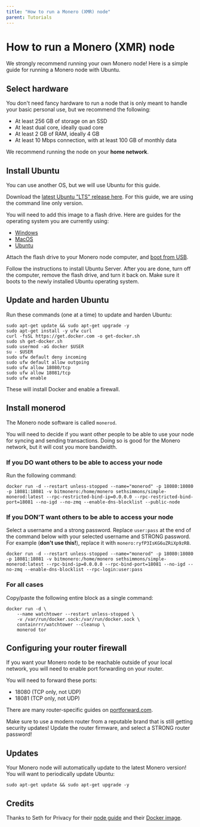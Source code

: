 ```yaml
---
title: "How to run a Monero (XMR) node"
parent: Tutorials
---
```


# How to run a Monero (XMR) node

We strongly recommend running your own Monero node! Here is a simple guide for running a Monero node with Ubuntu.

## Select hardware

You don't need fancy hardware to run a node that is only meant to handle your basic personal use, but we recommend the following:

* At least 256 GB of storage on an SSD
* At least dual core, ideally quad core
* At least 2 GB of RAM, ideally 4 GB
* At least 10 Mbps connection, with at least 100 GB of monthly data

We recommend running the node on your **home network**.

## Install Ubuntu

You can use another OS, but we will use Ubuntu for this guide.

Download the [latest Ubuntu "LTS" release here](https://ubuntu.com/download/server). For this guide, we are using the command line only version.

You will need to add this image to a flash drive. Here are guides for the operating system you are currently using:

* [Windows](https://tutorials.ubuntu.com/tutorial/tutorial-create-a-usb-stick-on-windows)
* [MacOS](https://ubuntu.com/tutorials/create-a-usb-stick-on-macos)
* [Ubuntu](https://ubuntu.com/tutorials/create-a-usb-stick-on-ubuntu)

Attach the flash drive to your Monero node computer, and [boot from USB](https://lifehacker.com/how-to-boot-from-a-usb-drive-or-cd-on-any-computer-5991848).

Follow the instructions to install Ubuntu Server. After you are done, turn off the computer, remove the flash drive, and turn it back on. Make sure it boots to the newly installed Ubuntu operating system.

## Update and harden Ubuntu

Run these commands (one at a time) to update and harden Ubuntu:

```
sudo apt-get update && sudo apt-get upgrade -y
sudo apt-get install -y ufw curl
curl -fsSL https://get.docker.com -o get-docker.sh
sudo sh get-docker.sh
sudo usermod -aG docker $USER
su - $USER
sudo ufw default deny incoming
sudo ufw default allow outgoing
sudo ufw allow 18080/tcp
sudo ufw allow 18081/tcp
sudo ufw enable
```

These will install Docker and enable a firewall.

## Install monerod

The Monero node software is called `monerod`.

You will need to decide if you want other people to be able to use your node for syncing and sending transactions. Doing so is good for the Monero network, but it will cost you more bandwidth.

### If you DO want others to be able to access your node

Run the following command:

```
docker run -d --restart unless-stopped --name="monerod" -p 18080:18080 -p 18081:18081 -v bitmonero:/home/monero sethsimmons/simple-monerod:latest --rpc-restricted-bind-ip=0.0.0.0 --rpc-restricted-bind-port=18081 --no-igd --no-zmq --enable-dns-blocklist --public-node
```

### If you DON'T want others to be able to access your node

Select a username and a strong password. Replace `user:pass` at the end of the command below with your selected username and STRONG password. For example (**don't use this!**), replace it with `monero:ryfP3IsKG6uZRiXp9zRB`.

```
docker run -d --restart unless-stopped --name="monerod" -p 18080:18080 -p 18081:18081 -v bitmonero:/home/monero sethsimmons/simple-monerod:latest --rpc-bind-ip=0.0.0.0 --rpc-bind-port=18081 --no-igd --no-zmq --enable-dns-blocklist --rpc-login:user:pass
```

### For all cases

Copy/paste the following entire block as a single command:

```
docker run -d \
    --name watchtower --restart unless-stopped \
    -v /var/run/docker.sock:/var/run/docker.sock \
    containrrr/watchtower --cleanup \
    monerod tor
```

## Configuring your router firewall

If you want your Monero node to be reachable outside of your local network, you will need to enable port forwarding on your router.

You will need to forward these ports:

* 18080 (TCP only, not UDP)
* 18081 (TCP only, not UDP)

There are many router-specific guides on [portforward.com](https://portforward.com/router.htm).

Make sure to use a modern router from a reputable brand that is still getting security updates! Update the router firmware, and select a STRONG router password!

## Updates

Your Monero node will automatically update to the latest Monero version! You will want to periodically update Ubuntu:

```
sudo apt-get update && sudo apt-get upgrade -y
```

## Credits

Thanks to Seth for Privacy for their [node guide](https://sethforprivacy.com/guides/run-a-monero-node/) and their [Docker image](https://hub.docker.com/r/sethsimmons/simple-monerod).
